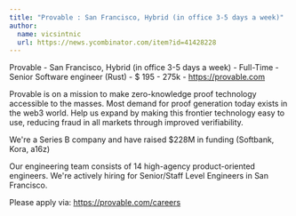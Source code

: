 ```yaml
---
title: "Provable : San Francisco, Hybrid (in office 3-5 days a week)"
author:
  name: vicsintnic
  url: https://news.ycombinator.com/item?id=41428228
---
```

Provable - San Francisco, Hybrid (in office 3-5 days a week) - Full-Time - Senior Software engineer (Rust) - $ 195 - 275k - <a href="https:&#x2F;&#x2F;provable.com" rel="nofollow">https:&#x2F;&#x2F;provable.com</a>

Provable is on a mission to make zero-knowledge proof technology accessible to the masses. Most demand for proof generation today exists in the web3 world. Help us expand by making this frontier technology easy to use, reducing fraud in all markets through improved verifiability.

We&#x27;re a Series B company and have raised $228M in funding (Softbank, Kora, a16z)

Our engineering team consists of 14 high-agency product-oriented engineers. We&#x27;re actively hiring for Senior&#x2F;Staff Level Engineers in San Francisco.

Please apply via: <a href="https:&#x2F;&#x2F;provable.com&#x2F;careers" rel="nofollow">https:&#x2F;&#x2F;provable.com&#x2F;careers</a>
